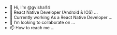 - 👋 Hi, I’m @gvishal14
- 👀 React Native Developer (Android & IOS) ...
- 🌱 Currently working As a React Native Developer   ...
- 💞️ I’m looking to collaborate on ...
- 📫 How to reach me ...

<!---
gvishal14/gvishal14 is a ✨ special ✨ repository because its `README.md` (this file) appears on your GitHub profile.
You can click the Preview link to take a look at your changes.
--->
